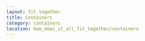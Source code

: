 ```yaml
---
layout: fit_together
title: Containers
category: containers
location: how_does_it_all_fit_together/containers
---
```

